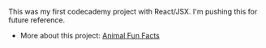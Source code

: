 This was my first codecademy project with React/JSX. I'm pushing this for future reference.
* More about this project: [Animal Fun Facts](https://www.codecademy.com/journeys/front-end-engineer/paths/fecj-22-front-end-development/tracks/fecj-22-react-part-i/modules/wdcp-22-jsx-8f99184f-c8e2-4beb-a4ec-834368b988f9/projects/js-react-animal-fun-facts)